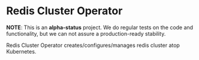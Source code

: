 # Redis Cluster Operator
**NOTE**: This is an **alpha-status** project. We do regular tests on the code and functionality, but we can not assure a production-ready stability.

Redis Cluster Operator creates/configures/manages redis cluster atop Kubernetes.